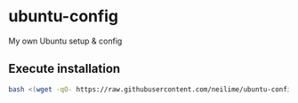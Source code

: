 # ubuntu-config
My own Ubuntu setup &amp; config 

## Execute installation

```bash
bash <(wget -qO- https://raw.githubusercontent.com/neilime/ubuntu-config/main/install.sh)
```
